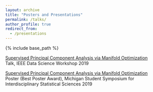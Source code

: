 ```yaml
---
layout: archive
title: "Posters and Presentations"
permalink: /talks/
author_profile: true
redirect_from:
  - /presentations
---
```


{% include base_path %}

[Supervised Principal Component Analysis via Manifold Optimization](aritchie9590.github.io/files/DSW_Presentation__LSPCA.pdf)   
Talk, IEEE Data Science Workshop 2019

[Supervised Principal Component Analysis via Manifold Optimization](aritchie9590.github.io/files/LSPCA_MSSISS_Poster.pdf)   
Poster (Best Poster Award), Michigan Student Symposium for Interdisciplinary Statistical Sciences 2019
